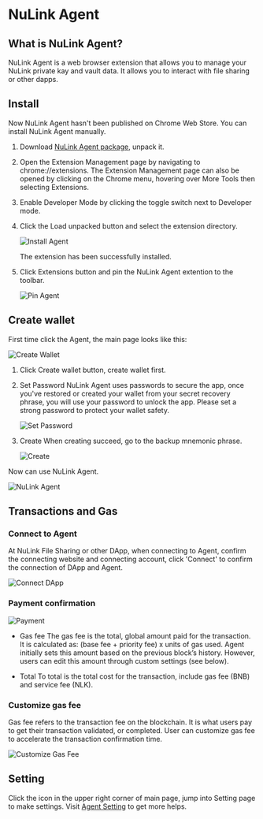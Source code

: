 # NuLink Agent

## What is NuLink Agent?
NuLink Agent is a web browser extension that allows you to manage your NuLink private kay and vault data. It allows you to interact with file sharing or other dapps.

## Install

Now NuLink Agent hasn't been published on Chrome Web Store. You can install NuLink Agent manually.

1. Download [NuLink Agent package](https://download.nulink.org/release/agent/nulink-agent-1.0.zip), unpack it.
2. Open the Extension Management page by navigating to chrome://extensions.
   The Extension Management page can also be opened by clicking on the Chrome menu, hovering over More Tools then selecting Extensions.
3. Enable Developer Mode by clicking the toggle switch next to Developer mode.
4. Click the Load unpacked button and select the extension directory.

   ![Install Agent](../miscellaneous/img/agent/install.png)
   
   The extension has been successfully installed.
5. Click Extensions button and pin the NuLink Agent extention to the toolbar.

   ![Pin Agent](../miscellaneous/img/agent/pin.png)

## Create wallet
First time click the Agent, the main page looks like this:

![Create Wallet](../miscellaneous/img/agent/agent.png)

1. Click Create wallet button, create wallet first.

2. Set Password
NuLink Agent uses passwords to secure the app, once you've restored or created your wallet from your secret recovery phrase, you will use your password to unlock the app.
Please set a strong password to protect your wallet safety.

   ![Set Password](../miscellaneous/img/agent/password.png)

3. Create
When creating succeed, go to the backup mnemonic phrase. 

   ![Create](../miscellaneous/img/agent/create.png)

Now can use NuLink Agent.

   ![NuLink Agent](../miscellaneous/img/agent/main.png)

## Transactions and Gas

### Connect to Agent

At NuLink File Sharing or other DApp, when connecting to Agent, confirm the connecting website and connecting account, click 'Connect' to confirm the connection of DApp and Agent.

![Connect DApp](../miscellaneous/img/agent/connect.png)

### Payment confirmation

![Payment](../miscellaneous/img/agent/payment.png)


* Gas fee
The gas fee is the total, global amount paid for the transaction. It is calculated as: (base fee + priority fee) x units of gas used. Agent initially sets this amount based on the previous block’s history. However, users can edit this amount through custom settings (see below). 

* Total
To total is the total cost for the transaction, include gas fee (BNB) and service fee (NLK).

### Customize gas fee
Gas fee refers to the transaction fee on the blockchain. It is what users pay to get their transaction validated, or completed.
User can customize gas fee to accelerate the transaction confirmation time.

![Customize Gas Fee](../miscellaneous/img/agent/gasfee.png)

## Setting
Click the icon in the upper right corner of main page, jump into Setting page to make settings.
Visit [Agent Setting](../product/agent_setting.md) to get more helps.